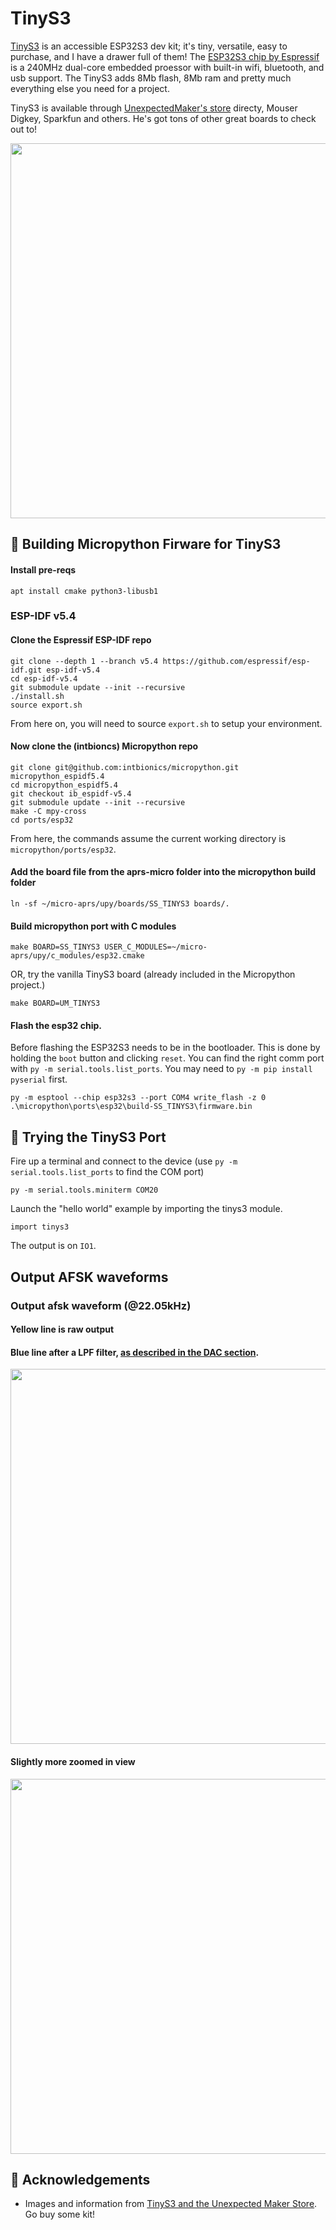 # TinyS3

[TinyS3](https://unexpectedmaker.com/shop.html#!/TinyS3/p/577100101/category=154217256) is an accessible ESP32S3 dev kit; it's tiny, versatile, easy to purchase, and I have a drawer full of them!  The [ESP32S3 chip by Espressif](https://www.espressif.com/en/products/socs/esp32-s3) is a 240MHz dual-core embedded proessor with built-in wifi, bluetooth, and usb support.  The TinyS3 adds 8Mb flash, 8Mb ram and pretty much everything else you need for a project.  

TinyS3 is available through [UnexpectedMaker's store](https://unexpectedmaker.com/) directy, Mouser Digkey, Sparkfun and others. He's got tons of other great boards to check out to!

<p align="center">
  <img src="https://github.com/stephanelsmith/micro-aprs/blob/master/docs/ports/tinys3/pins_tinys3.jpg?raw=true" alt="" width="600"/>
</p>

## :hammer: Building Micropython Firware for TinyS3
#### Install pre-reqs
```
apt install cmake python3-libusb1
```
### ESP-IDF v5.4
#### Clone the Espressif ESP-IDF repo
```
git clone --depth 1 --branch v5.4 https://github.com/espressif/esp-idf.git esp-idf-v5.4
cd esp-idf-v5.4
git submodule update --init --recursive
./install.sh
source export.sh
```
From here on, you will need to source ```export.sh``` to setup your environment.

#### Now clone the (intbioncs) Micropython repo
```
git clone git@github.com:intbionics/micropython.git micropython_espidf5.4
cd micropython_espidf5.4
git checkout ib_espidf-v5.4
git submodule update --init --recursive
make -C mpy-cross
cd ports/esp32
```
From here, the commands assume the current working directory is ```micropython/ports/esp32```.

#### Add the board file from the aprs-micro folder into the micropython build folder
```
ln -sf ~/micro-aprs/upy/boards/SS_TINYS3 boards/.
```

#### Build micropython port with C modules
```
make BOARD=SS_TINYS3 USER_C_MODULES=~/micro-aprs/upy/c_modules/esp32.cmake
```

OR, try the vanilla TinyS3 board (already included in the Micropython project.)
```
make BOARD=UM_TINYS3
```


#### Flash the esp32 chip.
Before flashing the ESP32S3 needs to be in the bootloader.  This is done by holding the ```boot``` button and clicking ```reset```.  You can find the right comm port with ```py -m serial.tools.list_ports```.  You may need to ```py -m pip install pyserial``` first.
```
py -m esptool --chip esp32s3 --port COM4 write_flash -z 0 .\micropython\ports\esp32\build-SS_TINYS3\firmware.bin
```


## :runner: Trying the TinyS3 Port
Fire up a terminal and connect to the device (use ```py -m serial.tools.list_ports``` to find the COM port)
```
py -m serial.tools.miniterm COM20
```

Launch the "hello world" example by importing the tinys3 module.
```
import tinys3
```

The output is on ```IO1```.

## Output AFSK waveforms

### Output afsk waveform (@22.05kHz)
#### Yellow line is raw output
#### Blue line after a LPF filter, [as described in the DAC section](../dac/README.md).
<img src="out1.jpg" width="600">

#### Slightly more zoomed in view
<img src="out2.jpg" width="600">

## :raised_hands: Acknowledgements
- Images and information from [TinyS3 and the Unexpected Maker Store](https://esp32s3.com/tinys3.html).  Go buy some kit!



